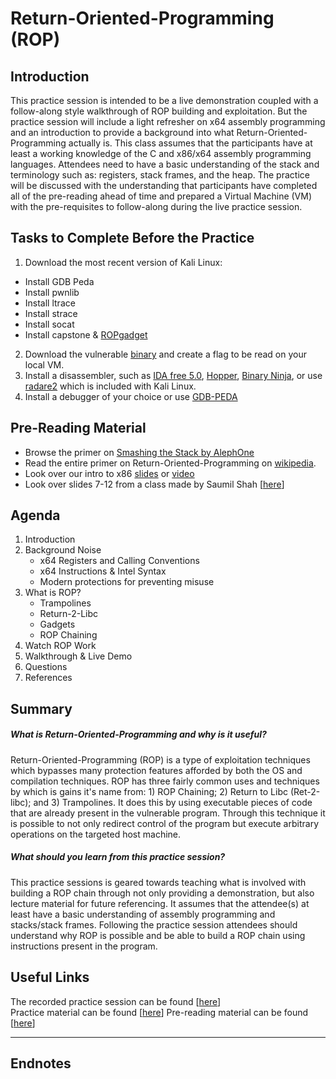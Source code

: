 # Return-Oriented-Programming (ROP)

## Introduction
This practice session is intended to be a live demonstration coupled with a follow-along style walkthrough of ROP building and exploitation. But the practice session will include a light refresher on x64 assembly programming and an introduction to provide a background into what Return-Oriented-Programming actually is. This class assumes that the participants have at least a working knowledge of the C and x86/x64 assembly programming languages. Attendees need to have a basic understanding of the stack and terminology such as: registers, stack frames, and the heap. The practice will be discussed with the understanding that participants have completed all of the pre-reading ahead of time and prepared a Virtual Machine (VM) with the pre-requisites to follow-along during the live practice session.

## Tasks to Complete Before the Practice

1. Download the most recent version of Kali Linux:
  * Install GDB Peda
  * Install pwnlib
  * Install ltrace
  * Install strace
  * Install socat
  * Install capstone & [ROPgadget](https://github.com/JonathanSalwan/ROPgadget)
2. Download the vulnerable [binary](Simple_Calc) and create a flag to be read on your local VM.
3. Install a disassembler, such as [IDA free 5.0](https://www.hex-rays.com/products/ida/support/download.shtml), [Hopper](www.hopperapp.com), [Binary Ninja](https://binary.ninja), or use [radare2](https://github.com/radare/radare2) which is included with Kali Linux.
4. Install a debugger of your choice or use [GDB-PEDA](https://github.com/longld/peda)

## Pre-Reading Material

* Browse the primer on [Smashing the Stack by AlephOne](References/AlephOne-SmashingtheStack.pdf)
* Read the entire primer on Return-Oriented-Programming on [wikipedia](https://en.wikipedia.org/wiki/Return-oriented_programming).
* Look over our intro to x86 [slides](https://github.com/MCPA/Team-Challenges/raw/master/pwnable/intro-to-x86/intro-to-x86.ppt.pdf) or [video](https://youtu.be/PkLkOAqmNkI?t=19m40s)
* Look over slides 7-12 from a class made by Saumil Shah [[here](http://www.slideshare.net/saumilshah/dive-into-rop-a-quick-introduction-to-return-oriented-programming)]

## Agenda

1. Introduction
2. Background Noise
    * x64 Registers and Calling Conventions
    * x64 Instructions & Intel Syntax
    * Modern protections for preventing misuse
3. What is ROP?
    * Trampolines
    * Return-2-Libc
    * Gadgets
    * ROP Chaining
4. Watch ROP Work
5. Walkthrough & Live Demo
6. Questions
7. References

## Summary

##### What is Return-Oriented-Programming and why is it useful?    
Return-Oriented-Programming (ROP) is a type of exploitation techniques which bypasses many protection features afforded by both the OS and compilation techniques. ROP has three fairly common uses and techniques by which is gains it's name from: 1) ROP Chaining; 2) Return to Libc (Ret-2-libc); and 3) Trampolines. It does this by using executable pieces of code that are already present in the vulnerable program. Through this technique it is possible to not only redirect control of the program but execute arbitrary operations on the targeted host machine.

##### What should you learn from this practice session?
This practice sessions is geared towards teaching what is involved with building a ROP chain through not only providing a demonstration, but also lecture material for future referencing. It assumes that the attendee(s) at least have a basic understanding of assembly programming and stacks/stack frames. Following the practice session attendees should understand why ROP is possible and be able to build a ROP chain using instructions present in the program.

## Useful Links

The recorded practice session can be found [[here](https://youtu.be/3o4nO3WZn6o)]  
Practice material can be found [[here](https://github.com/MCPA/Team-Challenges/tree/master/pwnable/return-oriented-programming)]
Pre-reading material can be found [[here](https://github.com/MCPA/Team-Challenges/tree/master/pwnable/return-oriented-programming/References)]

-----

## Endnotes

